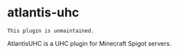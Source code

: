 # atlantis-uhc
```
This plugin is unmaintained.
```
AtlantisUHC is a UHC plugin for Minecraft Spigot servers.

